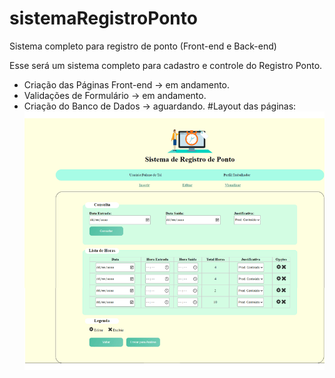 # sistemaRegistroPonto
 Sistema completo para registro de ponto (Front-end e Back-end)

Esse será um sistema completo para cadastro e controle do Registro Ponto.

* Criação das Páginas Front-end
	-> em andamento.
* Validações de Formulário
	-> em andamento.
* Criação do Banco de Dados
	-> aguardando.
#Layout das páginas:
![Layout das páginas atuais](https://github.com/wesleytj/sistemaRegistroPonto/blob/main/layout/sistemaRegistroPonto.gif)
